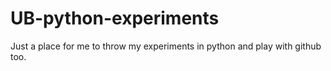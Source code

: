 UB-python-experiments
=====================

Just a place for me to throw my experiments in python and play with github too.